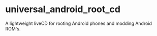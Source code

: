 universal_android_root_cd
=========================

A lightweight liveCD for rooting Android phones and modding Android ROM's.
